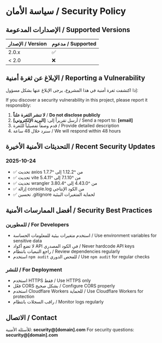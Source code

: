 # سياسة الأمان / Security Policy

## الإصدارات المدعومة / Supported Versions

| الإصدار / Version | مدعوم / Supported |
| ------- | ------------------ |
| 2.0.x   | :white_check_mark: |
| < 2.0   | :x:                |

## الإبلاغ عن ثغرة أمنية / Reporting a Vulnerability

إذا اكتشفت ثغرة أمنية في هذا المشروع، يرجى الإبلاغ عنها بشكل مسؤول:

If you discover a security vulnerability in this project, please report it responsibly:

1. **لا تنشر الثغرة علناً** / **Do not disclose publicly**
2. أرسل تقريراً إلى: **[البريد الإلكتروني]** / Send a report to: **[email]**
3. قدم وصفاً تفصيلياً للثغرة / Provide detailed description
4. سنرد خلال 48 ساعة / We will respond within 48 hours

## التحديثات الأمنية الأخيرة / Recent Security Updates

### 2025-10-24
- ✅ تحديث axios من ^1.12.2 إلى ^1.7.7
- ✅ تحديث vite من ^7.1.10 إلى ^5.4.11
- ✅ تحديث wrangler من ^4.43.0 إلى ^3.80.4
- ✅ إزالة console.log من الكود الإنتاجي
- ✅ تحسين .gitignore لحماية المتغيرات البيئية

## أفضل الممارسات الأمنية / Security Best Practices

### للمطورين / For Developers
- استخدم متغيرات بيئية للمعلومات الحساسة / Use environment variables for sensitive data
- لا تضع أكواد API في الكود المصدري / Never hardcode API keys
- راجع التبعيات بانتظام / Review dependencies regularly
- استخدم `npm audit` للفحص الدوري / Use `npm audit` for regular checks

### للنشر / For Deployment
- استخدم HTTPS فقط / Use HTTPS only
- فعّل CORS بشكل صحيح / Configure CORS properly
- استخدم Cloudflare Workers للحماية / Use Cloudflare Workers for protection
- راقب السجلات بانتظام / Monitor logs regularly

## الاتصال / Contact

للأسئلة الأمنية: **security@[domain].com**
For security questions: **security@[domain].com**

